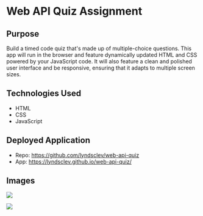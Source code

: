 # Web API Quiz Assignment

## Purpose

Build a timed code quiz that's made up of multiple-choice questions. This app will run in the browser and feature dynamically updated HTML and CSS powered by your JavaScript code. It will also feature a clean and polished user interface and be responsive, ensuring that it adapts to multiple screen sizes.

## Technologies Used

* HTML 
* CSS 
* JavaScript

## Deployed Application 

* Repo: https://github.com/lyndsclev/web-api-quiz
* App: https://lyndsclev.github.io/web-api-quiz/

## Images

![](assets/images/pre-run.png)

![](assets/images/on-click-post-user-input.png)